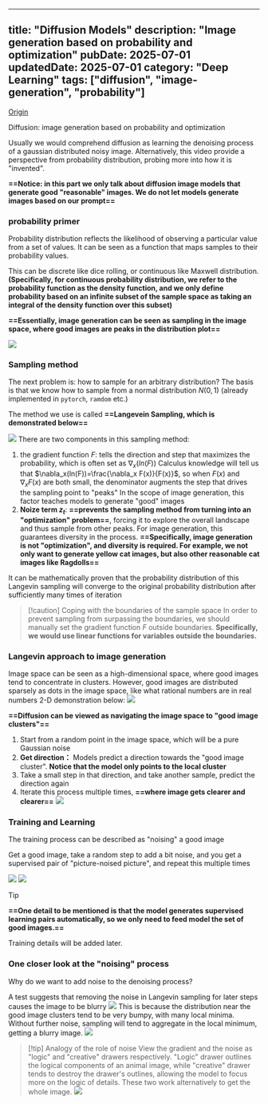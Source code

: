 
---
title: "Diffusion Models"
description: "Image generation based on probability and optimization"
pubDate: 2025-07-01
updatedDate: 2025-07-01
category: "Deep Learning"
tags: ["diffusion", "image-generation", "probability"]
---

[Origin](https://www.youtube.com/watch?v=Fk2I6pa6UeA)

Diffusion: image generation based on probability and optimization

Usually we would comprehend diffusion as learning the denoising process of a gaussian distributed noisy image. Alternatively, this video provide a perspective from probability distribution, probing more into how it is "invented".

**==Notice: in this part we only talk about diffusion image models that generate good "reasonable" images. We do not let models generate images based on our prompt==**

### probability primer

Probability distribution reflects the likelihood of observing a particular value from a set of values.
It can be seen as a function that maps samples to their probability values.

This can be discrete like dice rolling, or continuous like Maxwell distribution. 
**(Specifically, for continuous probability distribution, we refer to the probability function as the density function, and we only define probability based on an infinite subset of the sample space as taking an integral of the density function over this subset)**

**==Essentially, image generation can be seen as sampling in the image space, where good images are peaks in the distribution plot==**

![](../assets/images/Pasted%20image%2020250728101456.png)


### Sampling method

The next problem is: how to sample for an arbitrary distribution?
The basis is that we know how to sample from a normal distribution $N(0,1)$ (already implemented in `pytorch`, `ramdom` etc.)

The method we use is called **==Langevein Sampling, which is demonstrated below==**

![](../assets/images/Pasted%20image%2020250728101913.png)
There are two components in this sampling method:
1.  the gradient function $F$: tells the direction and step that maximizes the probability, which is often set as $\nabla_x (ln (F))$
   Calculus knowledge will tell us that $\nabla_x(ln(F))=\frac{\nabla_x F(x)}{F(x)}$, so when $F(x)$ and $\nabla_x F(x)$ are both small, the denominator augments the step that drives the sampling point to "peaks"
   In the scope of image generation, this factor teaches models to generate "good" images
2. **Noize term $z_t$**: **==prevents the sampling method from turning into an "optimization" problem==**, forcing it to explore the overall landscape and thus sample from other peaks. For image generation, this guarantees diversity in the process.
   **==Specifically, image generation is not "optimization", and diversity is required. For example, we not only want to generate yellow cat images, but also other reasonable cat images like Ragdolls==**

It can be mathematically proven that the probability distribution of this Langevin sampling will converge to the original probability distribution after sufficiently many times of iteration

>[!caution] Coping with the boundaries of the sample space
>In order to prevent sampling from surpassing the boundaries, we should manually set the gradient function $F$ outside boundaries.
>**Specifically, we would use linear functions for variables outside the boundaries.**

### Langevin approach to image generation

Image space can be seen as a high-dimensional space, where good images tend to concentrate in clusters. However, good images are distributed sparsely as dots in the image space, like what rational numbers are in real numbers
2-D demonstration below:
![](../assets/images/Pasted%20image%2020250728104211.png)

**==Diffusion can be viewed as navigating the image space to "good image clusters"==**

1. Start from a random point in the image space, which will be a pure Gaussian noise
2. **Get direction：** Models predict a direction towards the "good image cluster". **Notice that the model only points to the local cluster**
3. Take a small step in that direction, and take another sample, predict the direction again
4. Iterate this process multiple times, **==where image gets clearer and clearer==**
![](../assets/images/Pasted%20image%2020250728105729.png)

### Training and Learning

The training process can be described as "noising" a good image

Get a good image, take a random step to add a bit noise, and you get a supervised pair of "picture-noised picture", and repeat this multiple times

![](../assets/images/Pasted%20image%2020250728110905.png)
![](../assets/images/Pasted%20image%2020250728110955.png)

>[!tip]
>**==One detail to be mentioned is that the model generates supervised learning pairs automatically, so we only need to feed model the set of good images.==**
>

Training details will be added later.

### One closer look at the "noising" process

Why do we want to add noise to the denoising process?

A test suggests that removing the noise in Langevin sampling for later steps causes the image to be blurry
![](../assets/images/Pasted%20image%2020250728113115.png)
This is because the distribution near the good image clusters tend to be very bumpy, with many local minima. Without further noise, sampling will tend to aggregate in the local minimum, getting a blurry image.
![](../assets/images/Pasted%20image%2020250728113154.png)

>[!tip] Analogy of the role of noise
>View the gradient and the noise as "logic" and "creative" drawers respectively. "Logic" drawer outlines the logical components of an animal image, while "creative" drawer tends to destroy the drawer's outlines, allowing the model to focus more on the logic of details. These two work alternatively to get the whole image.
>![](../assets/images/Pasted%20image%2020250728113444.png)
